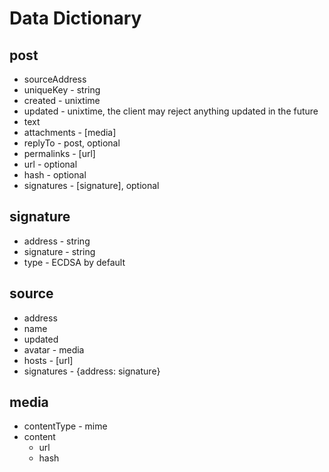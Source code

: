# Data Dictionary

## post
* sourceAddress
* uniqueKey - string
* created - unixtime
* updated - unixtime, the client may reject anything updated in the future
* text
* attachments - [media]
* replyTo - post, optional
* permalinks - [url]
* url - optional
* hash - optional
* signatures - [signature], optional 

## signature
* address - string
* signature - string
* type - ECDSA by default

## source
* address
* name
* updated
* avatar - media
* hosts - [url]
* signatures - {address: signature}

## media
* contentType - mime
* content
  * url
  * hash

